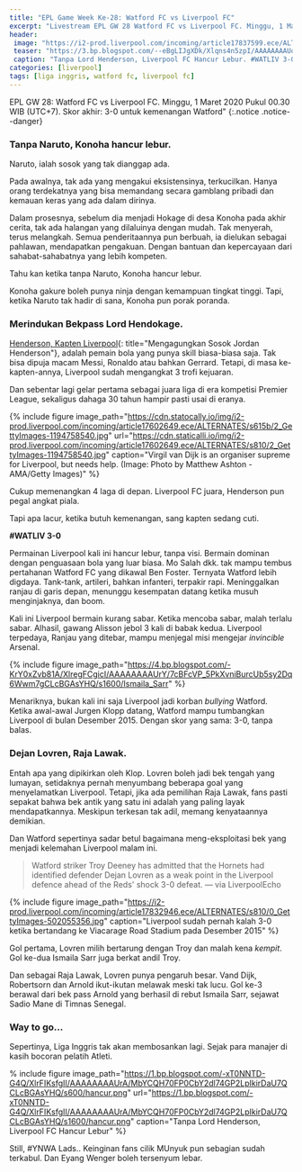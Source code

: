 ```yaml
---
title: "EPL Game Week Ke-28: Watford FC vs Liverpool FC"
excerpt: "Livestream EPL GW 28 Watford FC vs Liverpool FC. Minggu, 1 Maret 2020 Pukul 00.30 WIB (UTC+7). Skor akhir: 3-0 untuk kemenangan Watford"
header:
 image: "https://i2-prod.liverpool.com/incoming/article17837599.ece/ALTERNATES/s810/2_GettyImages-1199494600.jpg"
 teaser: "https://3.bp.blogspot.com/--eBgLIJgXDk/Xlqns4n5zpI/AAAAAAAAUq0/kLxtSMzCjHEhn-NYCsMAyqKapOFAGUwUACLcBGAsYHQ/s400/Screenshot_20200301-005856_Chrome.png"
 caption: "Tanpa Lord Henderson, Liverpool FC Hancur Lebur. #WATLIV 3-0"
categories: [liverpool]
tags: [liga inggris, watford fc, liverpool fc]
---
```


EPL GW 28: Watford FC vs Liverpool FC. Minggu, 1 Maret 2020 Pukul 00.30 WIB (UTC+7). Skor akhir: 3-0 untuk kemenangan Watford"
{:.notice .notice--danger}

### Tanpa Naruto, Konoha hancur lebur.

Naruto, ialah sosok yang tak dianggap ada.

Pada awalnya, tak ada yang mengakui eksistensinya, terkucilkan. Hanya orang terdekatnya yang bisa memandang secara gamblang pribadi dan kemauan keras yang ada dalam dirinya.

Dalam prosesnya, sebelum dia menjadi Hokage di desa Konoha pada akhir cerita, tak ada halangan yang dilaluinya dengan mudah. Tak menyerah, terus melangkah. Semua penderitaannya pun berbuah, ia dielukan sebagai pahlawan, mendapatkan pengakuan. Dengan bantuan dan kepercayaan dari sahabat-sahabatnya yang lebih kompeten.

Tahu kan ketika tanpa Naruto, Konoha hancur lebur.

Konoha gakure boleh punya ninja dengan kemampuan tingkat tinggi. Tapi, ketika Naruto tak hadir di sana, Konoha pun porak poranda.

### Merindukan Bekpass Lord Hendokage.

[Henderson, Kapten Liverpool](https://www.catetan.pw/liverpool/mengagungkan-sosok-jordan-henderson/){: title="Mengagungkan Sosok Jordan Henderson"}, adalah pemain bola yang punya skill biasa-biasa saja. Tak bisa dipuja macam Messi, Ronaldo atau bahkan Gerrard. Tetapi, di masa ke-kapten-annya, Liverpool sudah mengangkat 3 trofi kejuaran. 

Dan sebentar lagi gelar pertama sebagai juara liga di era kompetisi Premier League, sekaligus dahaga 30 tahun hampir pasti usai di eranya.

{% include figure image_path="https://cdn.statocally.io/img/i2-prod.liverpool.com/incoming/article17602649.ece/ALTERNATES/s615b/2_GettyImages-1194758540.jpg" url="https://cdn.staticalli.io/img/i2-prod.liverpool.com/incoming/article17602649.ece/ALTERNATES/s810/2_GettyImages-1194758540.jpg" caption="Virgil van Dijk is an organiser supreme for Liverpool, but needs help. (Image: Photo by Matthew Ashton - AMA/Getty Images)" %}

Cukup memenangkan 4 laga di depan. Liverpool FC juara, Henderson pun pegal angkat piala.

Tapi apa lacur, ketika butuh kemenangan, sang kapten sedang cuti.

**#WATLIV 3-0**

Permainan Liverpool kali ini hancur lebur, tanpa visi. Bermain dominan dengan penguasaan bola yang luar biasa. Mo Salah dkk. tak mampu tembus pertahanan Watford FC yang dikawal Ben Foster. Ternyata Watford lebih digdaya. Tank-tank, artileri, bahkan infanteri, terpakir rapi. Meninggalkan ranjau di garis depan, menunggu kesempatan datang ketika musuh menginjaknya, dan boom.

Kali ini Liverpool bermain kurang sabar. Ketika mencoba sabar, malah terlalu sabar. Alhasil, gawang Alisson jebol 3 kali di babak kedua. Liverpool terpedaya, Ranjau yang ditebar, mampu menjegal misi mengejar _invincible_ Arsenal.

{% include figure image_path="https://4.bp.blogspot.com/-KrY0xZvb81A/XlregFCgicI/AAAAAAAAUrY/7cBFcVP_5PkXvniBurcUb5sy2Dq6Wwm7gCLcBGAsYHQ/s1600/Ismaila_Sarr" %}

Menariknya, bukan kali ini saja Liverpool jadi korban _bullying_ Watford. Ketika awal-awal Jurgen Klopp datang, Watford mampu tumbangkan Liverpool di bulan Desember 2015. Dengan skor yang sama: 3-0, tanpa balas.

### Dejan Lovren, Raja Lawak.

Entah apa yang dipikirkan oleh Klop. Lovren boleh jadi bek tengah yang lumayan, setidaknya pernah menyumbang beberapa goal yang menyelamatkan Liverpool. Tetapi, jika ada pemilihan Raja Lawak, fans pasti sepakat bahwa bek antik yang satu ini adalah yang paling layak mendapatkannya. Meskipun terkesan tak adil, memang kenyataannya demikian. 

Dan Watford sepertinya sadar betul bagaimana meng-eksploitasi bek yang menjadi kelemahan Liverpool malam ini.

> Watford striker Troy Deeney has admitted that the Hornets had identified defender Dejan Lovren as a weak point in the Liverpool defence ahead of the Reds' shock 3-0 defeat. — via LiverpoolEcho

{% include figure image_path="https://i2-prod.liverpool.com/incoming/article17832946.ece/ALTERNATES/s810/0_GettyImages-502055356.jpg" caption="Liverpool sudah pernah kalah 3-0 ketika bertandang ke Viacarage Road Stadium pada Desember 2015" %}

Gol pertama, Lovren milih bertarung dengan Troy dan malah kena _kempit_. Gol ke-dua Ismaila Sarr juga berkat andil Troy.

Dan sebagai Raja Lawak, Lovren punya pengaruh besar. Vand Dijk, Robertsorn dan Arnold ikut-ikutan melawak meski tak lucu. Gol ke-3 berawal dari bek pass Arnold yang berhasil di rebut Ismaila Sarr, sejawat Sadio Mane di Timnas Senegal.

### Way to go...

Sepertinya, Liga Inggris tak akan membosankan lagi. Sejak para manajer di kasih bocoran pelatih Atleti.

% include figure image_path="https://1.bp.blogspot.com/-xT0NNTD-G4Q/XlrFIKsfgII/AAAAAAAAUrA/MbYCQH70FP0CbY2dl74GP2LpIkirDaU7QCLcBGAsYHQ/s600/hancur.png" url="https://1.bp.blogspot.com/-xT0NNTD-G4Q/XlrFIKsfgII/AAAAAAAAUrA/MbYCQH70FP0CbY2dl74GP2LpIkirDaU7QCLcBGAsYHQ/s1600/hancur.png" caption="Tanpa Lord Henderson, Liverpool FC Hancur Lebur" %}

Still, #YNWA Lads.. Keinginan fans cilik MUnyuk pun sebagian sudah terkabul. Dan Eyang Wenger boleh tersenyum lebar.
